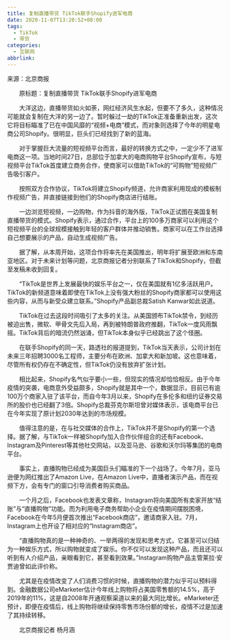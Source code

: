 ```yaml
---
title: 复制直播带货 TikTok联手Shopify进军电商
date: 2020-11-07T13:20:52+08:00
tags:
  - TikTok
  - 带货
categories:
  - 互联网
abbrlink:
---
```


来源：北京商报

　　原标题：复制直播带货 TikTok联手Shopify进军电商

　　大洋这边，直播带货如火如荼，网红经济风生水起，但要不了多久，这种情况可能就会复制在大洋的另一边了。暂时躲过一劫的TikTok正准备重新出发，这次它将目标瞄准了已在中国风靡的“视频+电商”模式，而对象则选择了今年的明星电商公司Shopify。很明显，巨头们已经找到了新的蓝海。

　　对于掌握巨大流量的短视频平台而言，最好的转换方式之中，一定少不了进军电商这一项。当地时间27日，总部位于加拿大的电商购物平台Shopify宣布，与短视频平台TikTok首度建立商务合作，使商家可以借助TikTok的“可购物”短视频广告吸引客户。

　　按照双方合作协议，TikTok将建立Shopify频道，允许商家利用现成的模板制作视频广告，并直接链接到他们的Shopify商店进行结账。

　　一边浏览短视频，一边购物，作为抖音的海外版，TikTok正试图在美国复制直播带货的模式。Shopify表示，通过合作，平台上的100多万商家可以利用这个短视频平台的全球规模接触到年轻的客户群体并推动销售。商家可以在工作台选择自己想要展示的产品，自动生成视频广告。

　　据了解，从本周开始，这项合作将率先在美国推出，明年将扩展至欧洲和东南亚地区。对于未来计划等问题，北京商报记者分别联系了TikTok和Shopify，但截至发稿未收到回复。

　　“TikTok是世界上发展最快的娱乐平台之一，仅在美国就有1亿多活跃用户。TikTok的新频道意味着即使在TikTok上没有强大粉丝的Shopify商家都可以使用这些内容，从而与新受众建立联系。”Shopify产品副总裁Satish Kanwar如此说道。

　　TikTok在过去这段时间吸引了太多的关注。从美国颁布TikTok禁令，到经历被迫出售，微软、甲骨文先后入局，再到被特朗普政府推翻，TikTok一度风雨飘摇。TikTok背后的暗流仍然汹涌，但TikTok本身似乎已经跳出了这个怪圈。

　　在联手Shopify的同一天，路透社的报道提到，TikTok当天表示，公司计划在未来三年招聘3000名工程师，主要分布在欧洲、加拿大和新加坡。这也意味着，尽管所有权仍存在不确定性，但TikTok仍没有放弃扩张计划。

　　相比起来，Shopify名气似乎要小一些，但现实的情况却恰恰相反。由于今年疫情的突袭，电商意外受益颇多，Shopify就是其中一个，数据显示，目前已有逾100万个商家入驻了该平台，而自今年3月以来，Shopify在多伦多和纽约证券交易所的股价也已经翻了3倍。Shopify总裁芬克尔斯坦曾对媒体表示，该电商平台已在今年实现了原计划2030年达到的市场规模。

　　值得注意的是，在与社交媒体的合作上，TikTok并不是Shopify的第一个选择。据了解，与TikTok一样被Shopify加入合作伙伴组合的还有Facebook、Instagram及Pinterest等其他社交网站，以及亚马逊、谷歌和沃尔玛等集团的电商平台。

　　事实上，直播购物已经成为美国巨头们瞄准的下一个战场了。今年7月，亚马逊便为网红推出了Amazon Live，在Amazon Live中，直播者演示产品，而在视频下方，会有专门的窗口引导消费者购买商品。

　　一个月之后，Facebook也发表文章称，Instagram将向美国所有卖家开放“结账”与“直播购物”功能。而为利用电子商务帮助小企业在疫情期间摆脱困境，Facebook在今年5月便首次推出“Facebook商店”，邀请商家入驻。7月，Instagram上也开设了相对应的“Instagram商店”。

　　“直播购物真的是一种神奇的、一举两得的发现和思考方式，它甚至可以归结为一种娱乐方式，所以购物就变成了娱乐。你不仅可以发现这种产品，而且还可以听到有人介绍产品，亲眼看到它，甚至看到效果。”Instagram购物产品主管莱拉·安贾迪曾如此评价称。

　　尤其是在疫情改变了人们消费习惯的时候，直播购物的潜力似乎可以预料得到。金融数据公司eMarketer估计今年线上购物将占美国零售额的14.5%，高于2019年的11%，这是自2008年开通观察渠道以来的最大同比增长。eMarketer还预计，即便在疫情后，线上购物将继续保持零售市场份额的增长，疫情不过是加速了其持续转移。

　　北京商报记者 杨月涵